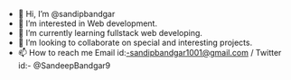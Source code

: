 - 👋 Hi, I’m @sandipbandgar
- 👀 I’m interested in Web development.
- 🌱 I’m currently learning fullstack web developing.
- 💞️ I’m looking to collaborate on special and interesting projects.
- 📫 How to reach me Email id:-sandipbandgar1001@gmail.com / Twitter id:- @SandeepBandgar9 

